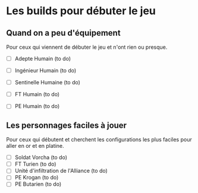 Les builds pour débuter le jeu
==============================

## Quand on a peu d'équipement

Pour ceux qui viennent de débuter le jeu et n'ont rien ou presque.

 * [ ] Adepte Humain (to do)
 * [ ] Ingénieur Humain (to do)
 * [ ] Sentinelle Humaine (to do)
 * [ ] FT Humain (to do)
 * [ ] PE Humain (to do)


## Les personnages faciles à jouer

Pour ceux qui débutent et cherchent les configurations les plus faciles pour aller en or et en platine.

 * [ ] Soldat Vorcha (to do)
 * [ ] FT Turien (to do)
 * [ ] Unité d'infiltration de l'Alliance (to do)
 * [ ] PE Krogan (to do)
 * [ ] PE Butarien (to do)
